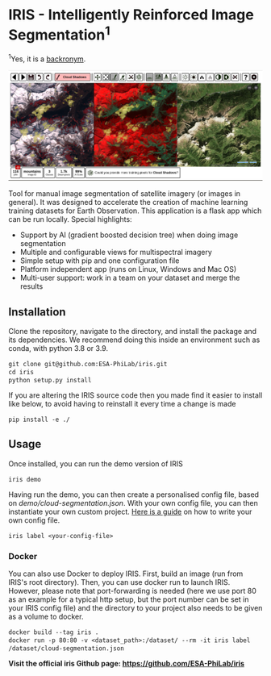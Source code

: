 # IRIS - Intelligently Reinforced Image Segmentation<sup>1</sup>
<sup>1</sup>Yes, it is a <a href="https://en.wikipedia.org/wiki/Backronym">backronym</a>.

<img src="preview/segmentation.png" />

Tool for manual image segmentation of satellite imagery (or images in general). It was designed to accelerate the creation of machine learning training datasets for Earth Observation. This application is a flask app which can be run locally. Special highlights:
* Support by AI (gradient boosted decision tree) when doing image segmentation
* Multiple and configurable views for multispectral imagery
* Simple setup with pip and one configuration file
* Platform independent app (runs on Linux, Windows and Mac OS)
* Multi-user support: work in a team on your dataset and merge the results

## Installation

Clone the repository, navigate to the directory, and install the package and its dependencies. We recommend doing this inside an environment such as conda, with python 3.8 or 3.9.

```
git clone git@github.com:ESA-PhiLab/iris.git
cd iris
python setup.py install
```

If you are altering the IRIS source code then you made find it easier to install like below, to avoid having to reinstall it every time a change is made
```
pip install -e ./
```


## Usage

Once installed, you can run the demo version of IRIS

```
iris demo
```

Having run the demo, you can then create a personalised config file, based on _demo/cloud-segmentation.json_. With your own config file, you can then instantiate your own custom project. <a href="https://github.com/ESA-PhiLab/iris/blob/master/docs/config.md">Here is a guide</a> on how to write your own config file.

```
iris label <your-config-file>
```

### Docker

You can also use Docker to deploy IRIS. First, build an image (run from IRIS's root directory). Then, you can use docker run to launch IRIS. However, please note that port-forwarding is needed (here we use port 80 as an example for a typical http setup, but the port number can be set in your IRIS config file) and the directory to your project also needs to be given as a volume to docker.

```
docker build --tag iris .
docker run -p 80:80 -v <dataset_path>:/dataset/ --rm -it iris label /dataset/cloud-segmentation.json
```


**Visit the official iris Github page:  https://github.com/ESA-PhiLab/iris**
